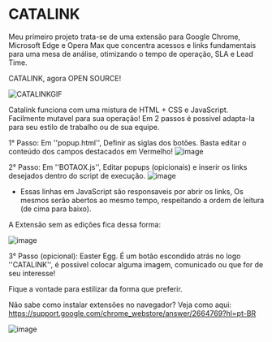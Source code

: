 # CATALINK
Meu primeiro projeto trata-se de uma extensão para Google Chrome, Microsoft Edge e Opera Max que concentra acessos e links fundamentais para uma mesa de análise, otimizando o tempo de operação, SLA e Lead Time. 

CATALINK, agora OPEN SOURCE!

![CATALINKGIF](https://user-images.githubusercontent.com/85374093/177883347-084326aa-7a5a-42bd-a7d0-babb8358951c.gif)

Catalink funciona com uma mistura de HTML + CSS e JavaScript. Facilmente mutavel para sua operação! 
Em 2 passos é possivel adapta-la para seu estilo de trabalho ou de sua equipe. 

1° Passo: Em ''popup.html'', Definir as siglas dos botões. Basta editar o conteúdo dos campos destacados em Vermelho!
![image](https://user-images.githubusercontent.com/85374093/177879941-7a7b364e-c14a-4280-a921-26840652d51b.png)

2° Passo: Em ''BOTAOX.js'', Editar popups (opicionais) e inserir os links desejados dentro do script de execução. 
 ![image](https://user-images.githubusercontent.com/85374093/177880081-a0efed02-29d9-4eea-9f2b-27f3c881e425.png)
- Essas linhas em JavaScript são responsaveis por abrir os links, Os mesmos serão abertos ao mesmo tempo, respeitando a ordem de leitura (de cima para baixo).

A Extensão sem as edições fica dessa forma: 

![image](https://user-images.githubusercontent.com/85374093/177883929-276b8f1c-5237-4902-a734-2cac7e73d2ce.png)


3° Passo (opicional): Easter Egg. É um botão escondido atrás no logo ''CATALINK'', é possivel colocar alguma imagem, comunicado ou que for de seu interesse!

Fique a vontade para estilizar da forma que preferir. 


Não sabe como instalar extensões no navegador? Veja como aqui: https://support.google.com/chrome_webstore/answer/2664769?hl=pt-BR


![image](https://user-images.githubusercontent.com/85374093/177879510-1027e1e7-ad33-455e-beea-cc549058b4de.png)
